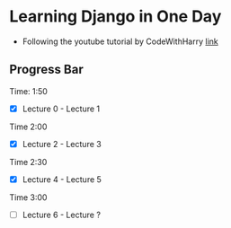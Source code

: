 # Learning Django in One Day

- Following the youtube tutorial by CodeWithHarry [link](https://www.youtube.com/playlist?list=PLu0W_9lII9ah7DDtYtflgwMwpT3xmjXY9)

## Progress Bar

Time: 1:50
- [x] Lecture 0 - Lecture 1

Time 2:00
- [x] Lecture 2 - Lecture 3

Time 2:30
- [x] Lecture 4 - Lecture 5

Time 3:00
- [ ] Lecture 6 - Lecture ?

